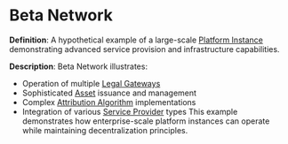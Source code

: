 # Beta Network

**Definition**: A hypothetical example of a large-scale [Platform Instance](platform-instance.md) demonstrating advanced service provision and infrastructure capabilities.

**Description**: Beta Network illustrates:
- Operation of multiple [Legal Gateways](legal-gateway.md)
- Sophisticated [Asset](asset.md) issuance and management
- Complex [Attribution Algorithm](attribution-algorithm.md) implementations
- Integration of various [Service Provider](service-provider.md) types
This example demonstrates how enterprise-scale platform instances can operate while maintaining decentralization principles. 